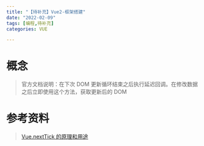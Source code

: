 ```yaml
---
title: "【待补充】Vue2-框架搭建"
date: "2022-02-09"
tags: [编程,待补充]
categories: VUE

---
```


# 概念

> 官方文档说明：在下次 DOM 更新循环结束之后执行延迟回调。在修改数据之后立即使用这个方法，获取更新后的 DOM

# 参考资料

> [Vue.nextTick 的原理和用途](https://segmentfault.com/a/1190000012861862)
>

